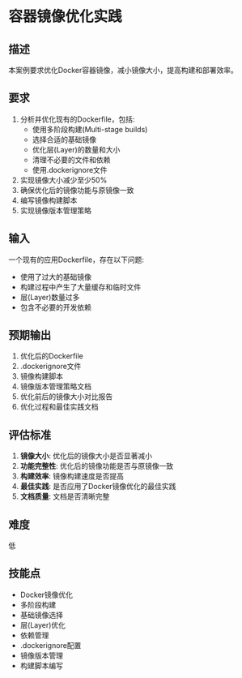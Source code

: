 # 容器镜像优化实践

## 描述

本案例要求优化Docker容器镜像，减小镜像大小，提高构建和部署效率。

## 要求

1. 分析并优化现有的Dockerfile，包括:
   - 使用多阶段构建(Multi-stage builds)
   - 选择合适的基础镜像
   - 优化层(Layer)的数量和大小
   - 清理不必要的文件和依赖
   - 使用.dockerignore文件
2. 实现镜像大小减少至少50%
3. 确保优化后的镜像功能与原镜像一致
4. 编写镜像构建脚本
5. 实现镜像版本管理策略

## 输入

一个现有的应用Dockerfile，存在以下问题:
- 使用了过大的基础镜像
- 构建过程中产生了大量缓存和临时文件
- 层(Layer)数量过多
- 包含不必要的开发依赖

## 预期输出

1. 优化后的Dockerfile
2. .dockerignore文件
3. 镜像构建脚本
4. 镜像版本管理策略文档
5. 优化前后的镜像大小对比报告
6. 优化过程和最佳实践文档

## 评估标准

1. **镜像大小**: 优化后的镜像大小是否显著减小
2. **功能完整性**: 优化后的镜像功能是否与原镜像一致
3. **构建效率**: 镜像构建速度是否提高
4. **最佳实践**: 是否应用了Docker镜像优化的最佳实践
5. **文档质量**: 文档是否清晰完整

## 难度

低

## 技能点

- Docker镜像优化
- 多阶段构建
- 基础镜像选择
- 层(Layer)优化
- 依赖管理
- .dockerignore配置
- 镜像版本管理
- 构建脚本编写